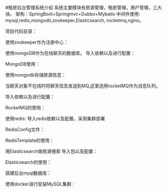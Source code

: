 #租房后台管理系统介绍
系统主要模块有房源管理，租房管理，用户管理，三大块。
架构：SpringBoot+Springmvc+Dubbo+Mybatis
中间件使用:
mysql,redis,mongodb,zookeeper,Elasticsearch,
rocketmq,nginx。

项目代码目录：



使用zookeeper作为注册中心：



使用mongoDB作为在线聊天的数据库。
导入依赖以及进行配置：


MongoDB使用：


使用mongodb存储房源信息：


当聊天对象不在线时将聊天信息发送到MQ,这里选用rocketMQ作为消息队列。

导入依赖以及进行配置：


RocketMQ的使用：


使用redis:
导入redis依赖以及配置，采用集群部署


RedisConfig文件：


RedisTemplate的使用：



用Elasticsearch做房源搜索
导入包以及配置：


Elasticsearch的使用：



搭建后台myql数据库：

使用docker进行安装MySQL集群：


